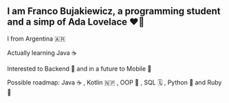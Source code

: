 ## I am Franco Bujakiewicz, a programming student and a simp of Ada Lovelace ❤️‍🔥 

I from Argentina 🇦🇷

Actually learning Java ☕

Interested to Backend 💾 and in a future to Mobile 📱

Possible roadmap: Java ☕ , Kotlin 🇳🇵 , OOP 🧊 , SQL 🗓️ , Python 🐍 and Ruby 💎



